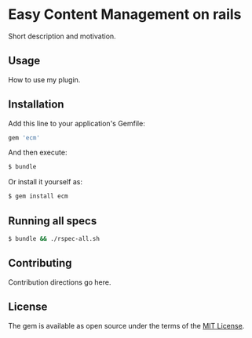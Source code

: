 # Easy Content Management on rails
Short description and motivation.

## Usage
How to use my plugin.

## Installation
Add this line to your application's Gemfile:

```ruby
gem 'ecm'
```

And then execute:
```bash
$ bundle
```

Or install it yourself as:
```bash
$ gem install ecm
```

## Running all specs
```bash
$ bundle && ./rspec-all.sh
```

## Contributing
Contribution directions go here.

## License
The gem is available as open source under the terms of the [MIT License](http://opensource.org/licenses/MIT).
